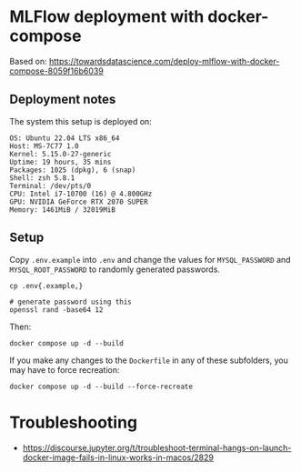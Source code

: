 # MLFlow deployment with docker-compose

Based on: https://towardsdatascience.com/deploy-mlflow-with-docker-compose-8059f16b6039

## Deployment notes

The system this setup is deployed on:

```
OS: Ubuntu 22.04 LTS x86_64
Host: MS-7C77 1.0
Kernel: 5.15.0-27-generic
Uptime: 19 hours, 35 mins
Packages: 1025 (dpkg), 6 (snap)
Shell: zsh 5.8.1
Terminal: /dev/pts/0
CPU: Intel i7-10700 (16) @ 4.800GHz
GPU: NVIDIA GeForce RTX 2070 SUPER
Memory: 1461MiB / 32019MiB
```

## Setup

Copy `.env.example` into `.env` and change the values for `MYSQL_PASSWORD` and `MYSQL_ROOT_PASSWORD` to randomly generated passwords.

```
cp .env{.example,}

# generate password using this
openssl rand -base64 12
```

Then:

```
docker compose up -d --build
```

If you make any changes to the `Dockerfile` in any of these subfolders, you may have to force recreation:

```
docker compose up -d --build --force-recreate
```

# Troubleshooting

- https://discourse.jupyter.org/t/troubleshoot-terminal-hangs-on-launch-docker-image-fails-in-linux-works-in-macos/2829
